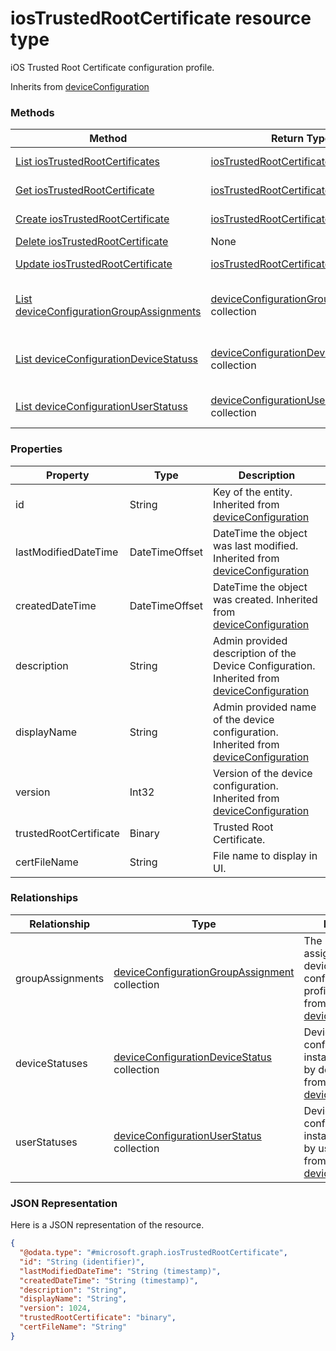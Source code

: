﻿# iosTrustedRootCertificate resource type

iOS Trusted Root Certificate configuration profile.

Inherits from [deviceConfiguration](../resources/intune_deviceconfig_deviceconfiguration.md)

### Methods
|Method|Return Type|Description|
|---|---|---|
|[List iosTrustedRootCertificates](../api/intune_deviceconfig_iostrustedrootcertificate_list.md)|[iosTrustedRootCertificate](../resources/intune_deviceconfig_iostrustedrootcertificate.md) collection|List properties and relationships of the [iosTrustedRootCertificate](../resources/intune_deviceconfig_iostrustedrootcertificate.md) objects.|
|[Get iosTrustedRootCertificate](../api/intune_deviceconfig_iostrustedrootcertificate_get.md)|[iosTrustedRootCertificate](../resources/intune_deviceconfig_iostrustedrootcertificate.md)|Read properties and relationships of the [iosTrustedRootCertificate](../resources/intune_deviceconfig_iostrustedrootcertificate.md) object.|
|[Create iosTrustedRootCertificate](../api/intune_deviceconfig_iostrustedrootcertificate_create.md)|[iosTrustedRootCertificate](../resources/intune_deviceconfig_iostrustedrootcertificate.md)|Create a new [iosTrustedRootCertificate](../resources/intune_deviceconfig_iostrustedrootcertificate.md) object.|
|[Delete iosTrustedRootCertificate](../api/intune_deviceconfig_iostrustedrootcertificate_delete.md)|None|Deletes a [iosTrustedRootCertificate](../resources/intune_deviceconfig_iostrustedrootcertificate.md).|
|[Update iosTrustedRootCertificate](../api/intune_deviceconfig_iostrustedrootcertificate_update.md)|[iosTrustedRootCertificate](../resources/intune_deviceconfig_iostrustedrootcertificate.md)|Update the properties of a [iosTrustedRootCertificate](../resources/intune_deviceconfig_iostrustedrootcertificate.md) object.|
|[List deviceConfigurationGroupAssignments](../api/intune_deviceconfig_iostrustedrootcertificate_list_deviceconfigurationgroupassignment.md)|[deviceConfigurationGroupAssignment](../resources/intune_deviceconfig_deviceconfigurationgroupassignment.md) collection|Get the deviceConfigurationGroupAssignments from the groupAssignments navigation property.|
|[List deviceConfigurationDeviceStatuss](../api/intune_deviceconfig_iostrustedrootcertificate_list_deviceconfigurationdevicestatus.md)|[deviceConfigurationDeviceStatus](../resources/intune_deviceconfig_deviceconfigurationdevicestatus.md) collection|Get the deviceConfigurationDeviceStatuss from the deviceStatuses navigation property.|
|[List deviceConfigurationUserStatuss](../api/intune_deviceconfig_iostrustedrootcertificate_list_deviceconfigurationuserstatus.md)|[deviceConfigurationUserStatus](../resources/intune_deviceconfig_deviceconfigurationuserstatus.md) collection|Get the deviceConfigurationUserStatuss from the userStatuses navigation property.|

### Properties
|Property|Type|Description|
|---|---|---|
|id|String|Key of the entity. Inherited from [deviceConfiguration](../resources/intune_deviceconfig_deviceconfiguration.md)|
|lastModifiedDateTime|DateTimeOffset|DateTime the object was last modified. Inherited from [deviceConfiguration](../resources/intune_deviceconfig_deviceconfiguration.md)|
|createdDateTime|DateTimeOffset|DateTime the object was created. Inherited from [deviceConfiguration](../resources/intune_deviceconfig_deviceconfiguration.md)|
|description|String|Admin provided description of the Device Configuration. Inherited from [deviceConfiguration](../resources/intune_deviceconfig_deviceconfiguration.md)|
|displayName|String|Admin provided name of the device configuration. Inherited from [deviceConfiguration](../resources/intune_deviceconfig_deviceconfiguration.md)|
|version|Int32|Version of the device configuration. Inherited from [deviceConfiguration](../resources/intune_deviceconfig_deviceconfiguration.md)|
|trustedRootCertificate|Binary|Trusted Root Certificate.|
|certFileName|String|File name to display in UI.|

### Relationships
|Relationship|Type|Description|
|---|---|---|
|groupAssignments|[deviceConfigurationGroupAssignment](../resources/intune_deviceconfig_deviceconfigurationgroupassignment.md) collection|The list of group assignments for the device configuration profile. Inherited from [deviceConfiguration](../resources/intune_deviceconfig_deviceconfiguration.md)|
|deviceStatuses|[deviceConfigurationDeviceStatus](../resources/intune_deviceconfig_deviceconfigurationdevicestatus.md) collection|Device configuration installation stauts by device. Inherited from [deviceConfiguration](../resources/intune_deviceconfig_deviceconfiguration.md)|
|userStatuses|[deviceConfigurationUserStatus](../resources/intune_deviceconfig_deviceconfigurationuserstatus.md) collection|Device configuration installation stauts by user. Inherited from [deviceConfiguration](../resources/intune_deviceconfig_deviceconfiguration.md)|

### JSON Representation
Here is a JSON representation of the resource.
<!-- {
  "blockType": "resource",
  "keyProperty": "id",
  "@odata.type": "microsoft.graph.iosTrustedRootCertificate"
}
-->
```json
{
  "@odata.type": "#microsoft.graph.iosTrustedRootCertificate",
  "id": "String (identifier)",
  "lastModifiedDateTime": "String (timestamp)",
  "createdDateTime": "String (timestamp)",
  "description": "String",
  "displayName": "String",
  "version": 1024,
  "trustedRootCertificate": "binary",
  "certFileName": "String"
}
```



